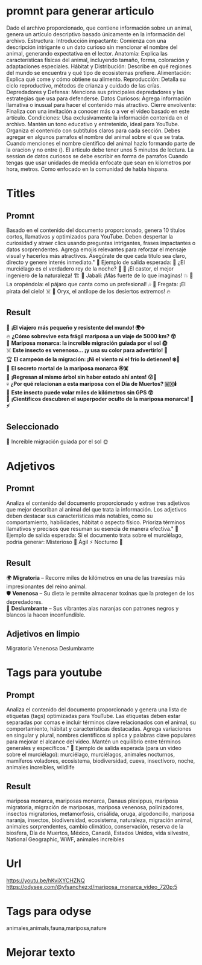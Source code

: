 # promnt para generar articulo
Dado el archivo proporcionado, que contiene información sobre un animal, genera un artículo descriptivo basado únicamente en la información del archivo.
Estructura:
Introducción impactante: Comienza con una descripción intrigante o un dato curioso sin mencionar el nombre del animal, generando expectativa en el lector.
Anatomía: Explica las características físicas del animal, incluyendo tamaño, forma, coloración y adaptaciones especiales.
Hábitat y Distribución: Describe en qué regiones del mundo se encuentra y qué tipo de ecosistemas prefiere.
Alimentación: Explica qué come y cómo obtiene su alimento.
Reproducción: Detalla su ciclo reproductivo, métodos de crianza y cuidado de las crías.
Depredadores y Defensa: Menciona sus principales depredadores y las estrategias que usa para defenderse.
Datos Curiosos: Agrega información llamativa o inusual para hacer el contenido más atractivo.
Cierre envolvente: Finaliza con una invitación a conocer más o a ver el video basado en este artículo.
Condiciones:
Usa exclusivamente la información contenida en el archivo.
Mantén un tono educativo y entretenido, ideal para YouTube.
Organiza el contenido con subtítulos claros para cada sección.
Debes agregar en algunos parrafos el nombre del animal sobre el que se trata.
Cuando menciones el nombre cientifico del animal hazlo formando parte de la oracion y no entre ().
El articulo debe tener unos 5 minutos de lectura.
La session de datos curiosos se debe escribir en forma de parrafos
Cuando tengas que usar unidades de medida enfocate que sean en kilometros por hora, metros. Como enfocado en la comunidad de habla hispana.

# Titles
## Promnt
Basado en el contenido del documento proporcionado, genera 10 títulos cortos, llamativos y optimizados para YouTube. Deben despertar la curiosidad y atraer clics usando preguntas intrigantes, frases impactantes o datos sorprendentes. Agrega emojis relevantes para reforzar el mensaje visual y hacerlos más atractivos. Asegúrate de que cada título sea claro, directo y genere interés inmediato."
📌 Ejemplo de salida esperada:
🦇 ¿El murciélago es el verdadero rey de la noche? 🌙
🦫 ¡El castor, el mejor ingeniero de la naturaleza! 🏗️
🐗 Jabalí: ¡Más fuerte de lo que imaginas! 💥
🦜 La oropéndola: el pájaro que canta como un profesional! 🎶
🦅 Fregata: ¡El pirata del cielo! ☠️
🦌 Oryx, el antílope de los desiertos extremos! 🔥
## Result
🦋 **¡El viajero más pequeño y resistente del mundo! 🌍✈️**  
🔥 **¿Cómo sobrevive esta frágil mariposa a un viaje de 5000 km? 😲**  
🧭 **Mariposa monarca: la increíble migración guiada por el sol 🌞**  
☠️ **Este insecto es venenoso… ¡y usa su color para advertirlo! 🚨**  
🏆 **El campeón de la migración: ¡Ni el viento ni el frío lo detienen! ❄️🦋**  
🌿 **El secreto mortal de la mariposa monarca 🏵️☠️**  
📍 **¡Regresan al mismo árbol sin haber estado ahí antes! 😮🦋**  
💀 **¿Por qué relacionan a esta mariposa con el Día de Muertos? 🇲🇽🕯️**  
🚀 **Este insecto puede volar miles de kilómetros sin GPS 😵**  
🔬 **¡Científicos descubren el superpoder oculto de la mariposa monarca! 🦋⚡**  
## Seleccionado
🦋 Increíble migración guiada por el sol 🌞
# Adjetivos
## Promnt
Analiza el contenido del documento proporcionado y extrae tres adjetivos que mejor describan al animal del que trata la información. Los adjetivos deben destacar sus características más notables, como su comportamiento, habilidades, hábitat o aspecto físico. Prioriza términos llamativos y precisos que resuman su esencia de manera efectiva."
📌 Ejemplo de salida esperada:
Si el documento trata sobre el murciélago, podría generar:
Misterioso 🦇
Ágil ⚡
Nocturno 🌙
## Result
🌍 **Migratoria** – Recorre miles de kilómetros en una de las travesías más impresionantes del reino animal.  
🛡️ **Venenosa** – Su dieta le permite almacenar toxinas que la protegen de los depredadores.  
🎨 **Deslumbrante** – Sus vibrantes alas naranjas con patrones negros y blancos la hacen inconfundible.  
## Adjetivos en limpio
Migratoria
Venenosa
Deslumbrante

# Tags para youtube
## Prompt
Analiza el contenido del documento proporcionado y genera una lista de etiquetas (tags) optimizadas para YouTube. Las etiquetas deben estar separadas por comas e incluir términos clave relacionados con el animal, su comportamiento, hábitat y características destacadas. Agrega variaciones en singular y plural, nombres científicos si aplica y palabras clave populares para mejorar el alcance del video. Mantén un equilibrio entre términos generales y específicos."
📌 Ejemplo de salida esperada (para un video sobre el murciélago):
murciélago, murciélagos, animales nocturnos, mamíferos voladores, ecosistema, biodiversidad, cueva, insectívoro, noche, animales increíbles, wildlife
## Result
mariposa monarca, mariposas monarca, Danaus plexippus, mariposa migratoria, migración de mariposas, mariposa venenosa, polinizadores, insectos migratorios, metamorfosis, crisálida, oruga, algodoncillo, mariposa naranja, insectos, biodiversidad, ecosistema, naturaleza, migración animal, animales sorprendentes, cambio climático, conservación, reserva de la biosfera, Día de Muertos, México, Canadá, Estados Unidos, vida silvestre, National Geographic, WWF, animales increíbles  

# Url
https://youtu.be/hKviXYCHZNQ
https://odysee.com/@yfsanchez:d/mariposa_monarca_video_720p:5

# Tags para odyse
animales,animals,fauna,mariposa,nature

# Mejorar texto